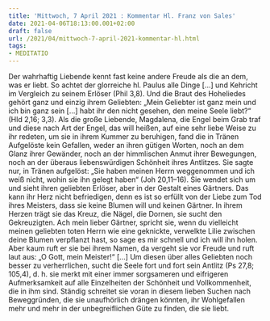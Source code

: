 ```yaml
---
title: 'Mittwoch, 7 April 2021 : Kommentar Hl. Franz von Sales'
date: 2021-04-06T18:13:00.001+02:00
draft: false
url: /2021/04/mittwoch-7-april-2021-kommentar-hl.html
tags: 
- MEDITATIO
---
```


Der wahrhaftig Liebende kennt fast keine andere Freude als die an dem, was er liebt. So achtet der glorreiche hl. Paulus alle Dinge \[…\] und Kehricht im Vergleich zu seinem Erlöser (Phil 3,8). Und die Braut des Hoheliedes gehört ganz und einzig ihrem Geliebten: „Mein Geliebter ist ganz mein und ich bin ganz sein \[…\] habt ihr den nicht gesehen, den meine Seele liebt?“ (Hld 2,16; 3,3). Als die große Liebende, Magdalena, die Engel beim Grab traf und diese nach Art der Engel, das will heißen, auf eine sehr liebe Weise zu ihr redeten, um sie in ihrem Kummer zu beruhigen, fand die in Tränen Aufgelöste kein Gefallen, weder an ihren gütigen Worten, noch an dem Glanz ihrer Gewänder, noch an der himmlischen Anmut ihrer Bewegungen, noch an der überaus liebenswürdigen Schönheit ihres Antlitzes. Sie sagte nur, in Tränen aufgelöst: „Sie haben meinen Herrn weggenommen und ich weiß nicht, wohin sie ihn gelegt haben“ (Joh 20,11–16). Sie wendet sich um und sieht ihren geliebten Erlöser, aber in der Gestalt eines Gärtners. Das kann ihr Herz nicht befriedigen, denn es ist so erfüllt von der Liebe zum Tod ihres Meisters, dass sie keine Blumen will und keinen Gärtner. In ihrem Herzen trägt sie das Kreuz, die Nägel, die Dornen, sie sucht den Gekreuzigten. Ach mein lieber Gärtner, spricht sie, wenn du vielleicht meinen geliebten toten Herrn wie eine geknickte, verwelkte Lilie zwischen deine Blumen verpflanzt hast, so sage es mir schnell und ich will ihn holen. Aber kaum ruft er sie bei ihrem Namen, da vergeht sie vor Freude und ruft laut aus: „O Gott, mein Meister!“ \[…\] Um diesen über alles Geliebten noch besser zu verherrlichen, sucht die Seele fort und fort sein Antlitz (Ps 27,8; 105,4), d. h. sie merkt mit einer immer sorgsameren und eifrigeren Aufmerksamkeit auf alle Einzelheiten der Schönheit und Vollkommenheit, die in ihm sind. Ständig schreitet sie voran in diesem lieben Suchen nach Beweggründen, die sie unaufhörlich drängen könnten, ihr Wohlgefallen mehr und mehr in der unbegreiflichen Güte zu finden, die sie liebt.